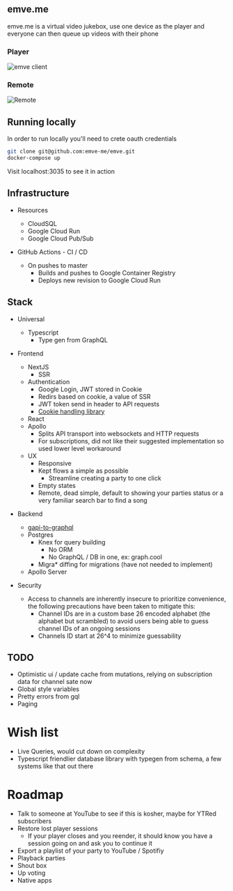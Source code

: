 emve.me
---

emve.me is a virtual video jukebox, use one device as the player and everyone can then queue up videos with their phone

### Player
<img style="padding-right:8px;max-width: 650px" alt='emve client' src='https://user-images.githubusercontent.com/1339007/121413584-d2acff00-c933-11eb-8307-b14fc2b55c40.png' />

### Remote
![Remote](https://user-images.githubusercontent.com/1339007/121435957-bddd6500-c94d-11eb-97cd-0b67f7dd6073.png)


## Running locally

In order to run locally you'll need to crete oauth credentials

```bash
git clone git@github.com:emve-me/emve.git
docker-compose up
```

Visit localhost:3035 to see it in action 

## Infrastructure

* Resources
  * CloudSQL
  * Google Cloud Run
  * Google Cloud Pub/Sub

* GitHub Actions - CI / CD
  * On pushes to master
    * Builds and pushes to Google Container Registry 
    * Deploys new revision to Google Cloud Run  
  
## Stack
   * Universal
       * Typescript
           * Type gen from GraphQL
   * Frontend
       * NextJS
           * SSR
       * Authentication
           * Google Login, JWT stored in Cookie
           * Redirs based on cookie, a value of SSR
           * JWT token send in header to API requests
           * [Cookie handling library](https://www.npmjs.com/package/vanilla-cookies)
       * React
       * Apollo
           * Splits API transport into websockets and HTTP requests
           * For subscriptions, did not like their suggested implementation so used lower level workaround
       * UX
           * Responsive
           * Kept flows a simple as possible
               * Streamline creating a party to one click
           * Empty states
           * Remote, dead simple, default to showing your parties status or a very familiar search bar to find a song
       
   * Backend
       * [gapi-to-graphql](https://github.com/rlancer/gapi-to-graphql)
       * Postgres
           * Knex for query building
               * No ORM
               * No GraphQL / DB in one, ex: graph.cool
           * Migra* diffing for migrations (have not needed to implement)
       * Apollo Server
   * Security
       * Access to channels are inherently insecure to prioritize convenience, the following precautions have been taken to mitigate this:
           * Channel IDs are in a custom base 26 encoded alphabet (the alphabet but scrambled) to avoid users being able to guess channel IDs of an ongoing sessions
           * Channels ID start at 26^4 to minimize guessability


## TODO

- Optimistic ui / update cache from mutations, relying on subscription data for channel sate now
- Global style variables
- Pretty errors from gql
- Paging

# Wish list

- Live Queries, would cut down on complexity 
- Typescript friendlier database library with typegen from schema, a few systems like that out there

# Roadmap

- Talk to someone at YouTube to see if this is kosher, maybe for YTRed subscribers
- Restore lost player sessions
    - If your player closes and you reender, it should know you have a session going on and ask you to continue it
- Export a playlist of your party to YouTube / Spotifiy
- Playback parties
- Shout box
- Up voting
- Native apps
